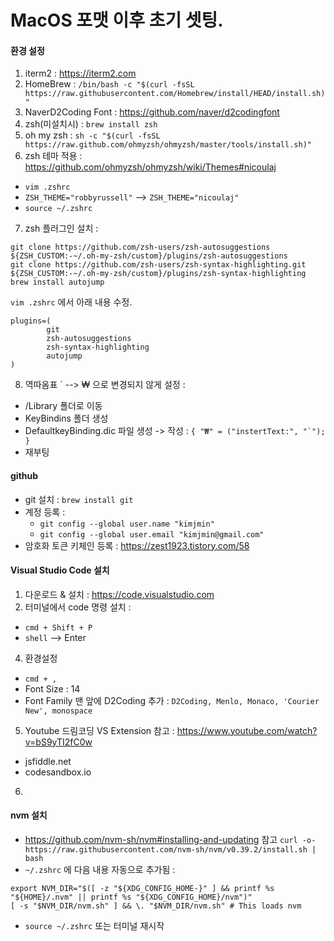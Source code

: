 # MacOS 포맷 이후 초기 셋팅.

#### 환경 설정
1. iterm2 : https://iterm2.com
2. HomeBrew : `/bin/bash -c "$(curl -fsSL https://raw.githubusercontent.com/Homebrew/install/HEAD/install.sh)"`
3. NaverD2Coding Font : https://github.com/naver/d2codingfont
4. zsh(미설치시) : `brew install zsh`
5. oh my zsh : `sh -c "$(curl -fsSL https://raw.github.com/ohmyzsh/ohmyzsh/master/tools/install.sh)"`
6. zsh 테마 적용 : https://github.com/ohmyzsh/ohmyzsh/wiki/Themes#nicoulaj
  - `vim .zshrc`
  - `ZSH_THEME="robbyrussell"` --> `ZSH_THEME="nicoulaj"`
  - `source ~/.zshrc`
7. zsh 플러그인 설치 : 
```
git clone https://github.com/zsh-users/zsh-autosuggestions ${ZSH_CUSTOM:-~/.oh-my-zsh/custom}/plugins/zsh-autosuggestions
git clone https://github.com/zsh-users/zsh-syntax-highlighting.git ${ZSH_CUSTOM:-~/.oh-my-zsh/custom}/plugins/zsh-syntax-highlighting
brew install autojump
```
`vim .zshrc` 에서 아래 내용 수정.
```
plugins=(
        git
        zsh-autosuggestions
        zsh-syntax-highlighting
        autojump
)
```
8. 역따옴표 \` --> ₩ 으로 변경되지 않게 설정 : 
  - /Library 폴더로 이동
  - KeyBindins 폴더 생성
  - DefaultkeyBinding.dic 파일 생성 -> 작성 : ```{ "₩" = ("instertText:", "`"); }```
  - 재부팅

#### github
- git 설치 : `brew install git`
- 계정 등록 : 
  - `git config --global user.name "kimjmin"`
  - `git config --global user.email "kimjmin@gmail.com"`
- 암호화 토큰 키체인 등록 : https://zest1923.tistory.com/58

#### Visual Studio Code 설치
1. 다운로드 & 설치 : https://code.visualstudio.com
2. 터미널에서 code 명령 설치 : 
  - `cmd + Shift + P`
  - `shell` --> Enter
4. 환경설정
  - `cmd + ,`
  - Font Size : 14
  - Font Family 맨 앞에 D2Coding 추가 : `D2Coding, Menlo, Monaco, 'Courier New', monospace`
5. Youtube 드림코딩 VS Extension 참고 : https://www.youtube.com/watch?v=bS9yTI2fC0w
  - jsfiddle.net 
  - codesandbox.io
6. 

#### nvm 설치
- https://github.com/nvm-sh/nvm#installing-and-updating 참고
```curl -o- https://raw.githubusercontent.com/nvm-sh/nvm/v0.39.2/install.sh | bash```
- `~/.zshrc` 에 다음 내용 자동으로 추가됨 : 
```
export NVM_DIR="$([ -z "${XDG_CONFIG_HOME-}" ] && printf %s "${HOME}/.nvm" || printf %s "${XDG_CONFIG_HOME}/nvm")"
[ -s "$NVM_DIR/nvm.sh" ] && \. "$NVM_DIR/nvm.sh" # This loads nvm
```
- `source ~/.zshrc` 또는 터미널 재시작


